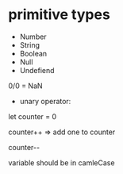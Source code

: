 # primitive types 

* Number
* String
* Boolean
* Null
* Undefiend 

0/0   = NaN   

* unary operator:

let counter = 0

counter++   => add one to counter

counter--   

variable should be in camleCase



